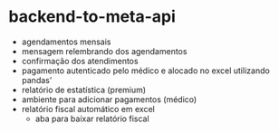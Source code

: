 # backend-to-meta-api
- agendamentos mensais
- mensagem relembrando dos agendamentos
- confirmação dos atendimentos
- pagamento autenticado pelo médico e alocado no excel utilizando pandas’
- relatório de estatística (premium)
- ambiente para adicionar pagamentos (médico)
- relatório fiscal automático em excel
    - aba para baixar relatório fiscal
